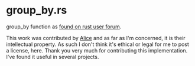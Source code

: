 # group_by.rs

group_by function as [found on rust user forum](https://users.rust-lang.org/t/group-by-challenge/37602/6).

This work was contributed by [Alice](https://users.rust-lang.org/u/alice/summary) and as far as I'm concerned, it is their intellectual property.  As such I don't think it's ethical or legal for me to post a license, here.  Thank you very much for contributing this implementation.  I've found it useful in several projects.

